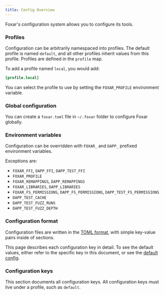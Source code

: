 ```yaml
---
title: Config Overview
---
```


Foxar's configuration system allows you to configure its tools.

### Profiles

Configuration can be arbitrarily namespaced into profiles. The default profile is named `default`, and all other profiles inherit values from this profile. Profiles are defined in the `profile` map.

To add a profile named `local`, you would add:

```toml
[profile.local]
```

You can select the profile to use by setting the `FOXAR_PROFILE` environment variable.

### Global configuration

You can create a `foxar.toml` file in `~/.foxar` folder to configure Foxar globally.

### Environment variables

Configuration can be overridden with `FOXAR_` and `DAPP_` prefixed environment variables.

Exceptions are:

- `FOXAR_FFI`, `DAPP_FFI`, `DAPP_TEST_FFI`
- `FOXAR_PROFILE`
- `FOXAR_REMAPPINGS`, `DAPP_REMAPPINGS`
- `FOXAR_LIBRARIES`, `DAPP_LIBRARIES`
- `FOXAR_FS_PERMISSIONS`, `DAPP_FS_PERMISSIONS`, `DAPP_TEST_FS_PERMISSIONS`
- `DAPP_TEST_CACHE`
- `DAPP_TEST_FUZZ_RUNS`
- `DAPP_TEST_FUZZ_DEPTH`

### Configuration format

Configuration files are written in the [TOML format](https://toml.io), with simple key-value pairs inside of sections.

This page describes each configuration key in detail. To see the default values, either refer to the specific key in this document, or see the [default config](../../../../static/config.default.toml).

### Configuration keys

This section documents all configuration keys. All configuration keys must live under a profile, such as `default`.
